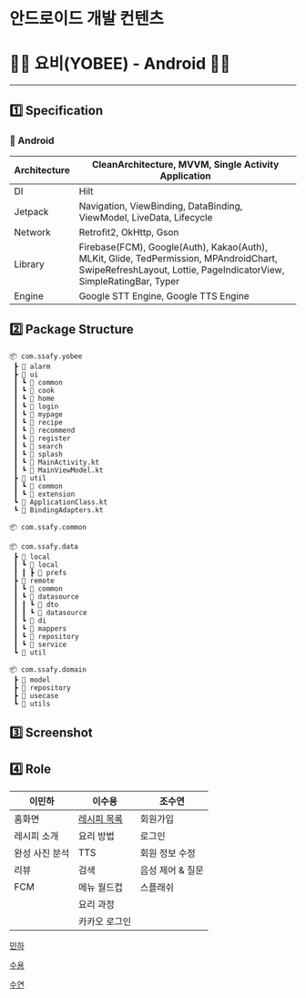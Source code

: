 # 안드로이드 개발 컨텐츠

# 👨‍🍳 요비(YOBEE) - Android 👨‍🍳

---

## 1️⃣ Specification

### 📱 Android

| Architecture | CleanArchitecture, MVVM, Single Activity Application |
| --- | --- |
| DI | Hilt |
| Jetpack | Navigation, ViewBinding, DataBinding, ViewModel, LiveData, Lifecycle |
| Network | Retrofit2, OkHttp, Gson |
| Library | Firebase(FCM), Google(Auth), Kakao(Auth), MLKit, Glide, TedPermission, MPAndroidChart, SwipeRefreshLayout, Lottie, PageIndicatorView, SimpleRatingBar, Typer |
| Engine | Google STT Engine, Google TTS Engine |

## 2️⃣ Package Structure

```
📦 com.ssafy.yobee
 ┣ 📂 alarm
 ┣ 📂 ui
 ┃ ┗ 📂 common
 ┃ ┗ 📂 cook
 ┃ ┗ 📂 home
 ┃ ┗ 📂 login
 ┃ ┗ 📂 mypage
 ┃ ┗ 📂 recipe
 ┃ ┗ 📂 recommend
 ┃ ┗ 📂 register
 ┃ ┗ 📂 search
 ┃ ┗ 📂 splash
 ┃ ┗ 📜 MainActivity.kt
 ┃ ┗ 📜 MainViewModel.kt
 ┣ 📂 util
 ┃ ┗ 📂 common
 ┃ ┗ 📂 extension
 ┗ 📜 ApplicationClass.kt
 ┗ 📜 BindingAdapters.kt

📦 com.ssafy.common

📦 com.ssafy.data
 ┣ 📂 local
 ┃ ┗ 📂 local
 ┃ ┃ ┣ 📂 prefs
 ┣ 📂 remote
 ┃ ┗ 📂 common
 ┃ ┗ 📂 datasource
 ┃ ┃ ┗ 📂 dto
 ┃ ┃ ┗ 📂 datasource
 ┃ ┗ 📂 di
 ┃ ┗ 📂 mappers
 ┃ ┗ 📂 repository
 ┃ ┗ 📂 service
 ┗ 📂 util

📦 com.ssafy.domain
 ┣ 📂 model
 ┣ 📂 repository
 ┣ 📂 usecase
 ┗ 📂 utils
```

## 3️⃣ Screenshot

## 4️⃣ Role

| 이민하 | 이수용 | 조수연 |
| --- | --- | --- |
| 홈화면 |  [레시피 목록](https://www.notion.so/14e3e39b97834736bfe7ab88eb212539) | 회원가입 |
| 레시피 소개 | 요리 방법 | 로그인
| 완성 사진 분석 | TTS | 회원 정보 수정 |
| 리뷰 | 검색 | 음성 제어 & 질문 |
| FCM | 메뉴 월드컵 | 스플래쉬 |
| | 요리 과정| | 즐겨찾기
| | 카카오 로그인

[민하](https://www.notion.so/67efde060900493f9f19512f70448390)

[수용](https://www.notion.so/14e3e39b97834736bfe7ab88eb212539)

[수연](https://www.notion.so/84daefd7f26f4b5abf33bd0aa06ce3f7)